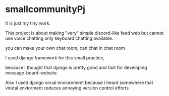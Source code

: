 # smallcommunityPj

It is just my tiny work.

This project is about making "very" simple discord-like feed web but cannot use voice chatting only keyboard chatting available.

you can make your own chat room, can chat in chat room 



I used django framework for this small practice,

because I thought that django is pretty good and fast for developing message-board-website.





Also I used django virual enviornment because i heard somewhere that virutal enviorment reduces annoying version control efforts
